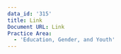 ```yaml
---
data_id: '315'
title: Link
Document URL: Link
Practice Area:
  - 'Education, Gender, and Youth'
---
```


